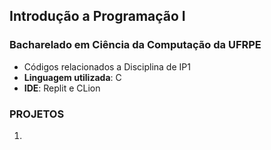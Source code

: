## Introdução a Programação I 
### Bacharelado em Ciência da Computação da UFRPE

- Códigos relacionados a Disciplina de IP1
- **Linguagem utilizada**: C
- **IDE**: Replit e CLion
  
### PROJETOS

1.
